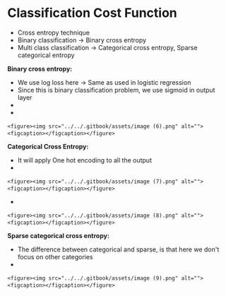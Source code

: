 # Classification Cost Function

* Cross entropy technique
* Binary classification -> Binary cross entropy
* Multi class classification -> Categorical cross entropy, Sparse categorical entropy

**Binary cross entropy:**

* We use log loss here -> Same as used in logistic regression
* Since this is binary classification problem, we use sigmoid in output layer
*
*

    <figure><img src="../../.gitbook/assets/image (6).png" alt=""><figcaption></figcaption></figure>

**Categorical Cross Entropy:**

* It will apply One hot encoding to all the output
*

    <figure><img src="../../.gitbook/assets/image (7).png" alt=""><figcaption></figcaption></figure>
*

    <figure><img src="../../.gitbook/assets/image (8).png" alt=""><figcaption></figcaption></figure>

**Sparse categorical cross entropy:**

* The difference between categorical and sparse, is that here we don't focus on other categories
*

    <figure><img src="../../.gitbook/assets/image (9).png" alt=""><figcaption></figcaption></figure>
